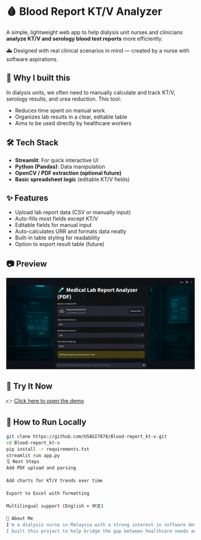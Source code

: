 # 🩸 Blood Report KT/V Analyzer

A simple, lightweight web app to help dialysis unit nurses and clinicians **analyze KT/V and serology blood test reports** more efficiently.

🚑 Designed with real clinical scenarios in mind — created by a nurse with software aspirations.

## 🌟 Why I built this

In dialysis units, we often need to manually calculate and track KT/V, serology results, and urea reduction. This tool:
- Reduces time spent on manual work
- Organizes lab results in a clear, editable table
- Aims to be used directly by healthcare workers

## 🛠️ Tech Stack

- **Streamlit**: For quick interactive UI
- **Python (Pandas)**: Data manipulation
- **OpenCV / PDF extraction (optional future)**
- **Basic spreadsheet logic** (editable KT/V fields)

## ✨ Features

- Upload lab report data (CSV or manually input)
- Auto-fills most fields except KT/V
- Editable fields for manual input
- Auto-calculates URR and formats data neatly
- Built-in table styling for readability
- Option to export result table (future)

## 📷 Preview

![screenshot](screen.png) 

## 🧪 Try It Now

👉 [Click here to open the demo](https://usagi7878-blood-report-kt-v.streamlit.app/)

## 🧰 How to Run Locally

```bash
git clone https://github.com/USAGI7878/Blood-report_kt-v.git
cd Blood-report_kt-v
pip install -r requirements.txt
streamlit run app.py
🗓️ Next Steps
Add PDF upload and parsing

Add charts for KT/V trends over time

Export to Excel with formatting

Multilingual support (English + 中文)

🙋 About Me
I'm a dialysis nurse in Malaysia with a strong interest in software development and AI.
I built this project to help bridge the gap between healthcare needs and tech solutions.
